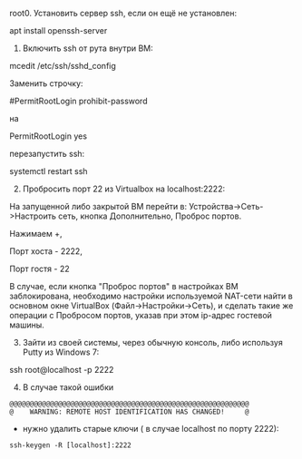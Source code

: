 root0. Установить сервер ssh, если он ещё не установлен:

apt install openssh-server

1. Включить ssh от рута внутри ВМ:

mcedit /etc/ssh/sshd_config

Заменить строчку:

#PermitRootLogin prohibit-password

на

PermitRootLogin yes

перезапустить ssh:

systemctl restart ssh

2. Пробросить порт 22 из Virtualbox на localhost:2222:

На запущенной либо закрытой ВМ перейти в: Устройства->Сеть->Настроить сеть, кнопка Дополнительно, Проброс портов.

Нажимаем +,

Порт хоста - 2222,

Порт гостя - 22

В случае, если кнопка "Проброс портов" в настройках ВМ заблокирована, необходимо настройки используемой NAT-сети найти в основном окне VirtualBox (Файл->Настройки->Сеть), и сделать такие же операции с Пробросом портов, указав при этом ip-адрес гостевой машины.

3. Зайти из своей системы, через обычную консоль, либо используя Putty из Windows 7:

ssh root@localhost -p 2222

4. В случае такой ошибки
```
@@@@@@@@@@@@@@@@@@@@@@@@@@@@@@@@@@@@@@@@@@@@@@@@@@@@@@@@@@@
@    WARNING: REMOTE HOST IDENTIFICATION HAS CHANGED!     @
```
* нужно удалить старые ключи ( в случае localhost по порту 2222):
```
ssh-keygen -R [localhost]:2222
```